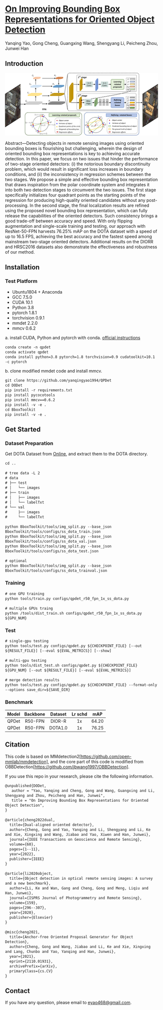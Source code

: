 # [On Improving Bounding Box Representations for Oriented Object Detection](https://arxiv.org/)

Yanqing Yao, Gong Cheng, Guangxing Wang, Shengyang Li, Peicheng Zhou, Junwei Han

## Introduction

![](architecture.jpg)

Abstract—Detecting objects in remote sensing images using oriented bounding boxes is flourishing but challenging, wherein the design of oriented bounding box representations is key to achieving accurate detection. In this paper, we focus on two issues that hinder the performance of two-stage oriented detectors: (i) the notorious boundary discontinuity problem, which would result in significant loss increases in boundary conditions, and (ii) the inconsistency in regression schemes between the two stages. We propose a simple and effective bounding box representation that draws inspiration from the polar coordinate system and integrates it into both two detection stages to circumvent the two issues. The first stage specifically initializes four quadrant points as the starting points of the regression for producing high-quality oriented candidates without any post-processing. In the second stage, the final localization results are refined using the proposed novel bounding box representation, which can fully release the capabilities of the oriented detectors. Such consistency brings a good trade-off between accuracy and speed. With only flipping augmentation and single-scale training and testing, our approach with ResNet-50-FPN harvests 76.25% mAP on the DOTA dataset with a speed of up to 16.5 FPS, achieving the best accuracy and the fastest speed among mainstream two-stage oriented detectors. Additional results on the DIORR and HRSC2016 datasets also demonstrate the effectiveness and robustness of our method.

## Installation

### Test Platform
- Ubuntu1804 + Anaconda
- GCC 7.5.0
- CUDA 10.1
- Python 3.8
- pytorch 1.8.1
- torchvision 0.9.1
- mmdet 2.2.0
- mmcv  0.6.2

a. install CUDA, Python and pytorch with conda. [official instructions](https://pytorch.org/)

``` shell
conda create -n qpdet
conda activate qpdet
conda install python=3.8 pytorch=1.8 torchvision=0.9 cudatoolkit=10.1 -c pytorch
```

b. clone modified mmdet code and install mmcv.

``` shell
git clone https://github.com/yanqingyao1994/QPDet
cd DODet
pip install -r requirements.txt
pip install pycocotools
pip install mmcv==0.6.2
pip install -v -e .
cd BboxToolkit
pip install -v -e .
```

## Get Started

### Dataset Preparation

Get DOTA Dataset from [Online](https://captain-whu.github.io/DOTA/dataset.html), and extract them to the DOTA directory.

``` shell
cd ..

# tree data -L 2
# data
# ├── test
# │   └── images
# ├── train
# │   ├── images
# │   └── labelTxt
# └── val
#     ├── images
#     └── labelTxt

python BboxToolkit/tools/img_split.py --base_json BboxToolkit/tools/configs/ss_dota_train.json
python BboxToolkit/tools/img_split.py --base_json BboxToolkit/tools/configs/ss_dota_val.json
python BboxToolkit/tools/img_split.py --base_json BboxToolkit/tools/configs/ss_dota_test.json

# optional
python BboxToolkit/tools/img_split.py --base_json BboxToolkit/tools/configs/ss_dota_trainval.json
```

### Training

``` shell
# one GPU training
python tools/train.py configs/qpdet_r50_fpn_1x_ss_dota.py

# multiple GPUs traing
python /tools/dist_train.sh configs/qpdet_r50_fpn_1x_ss_dota.py ${GPU_NUM}
```

### Test

``` shell
# single-gpu testing
python tools/test.py configs/qpdet.py ${CHECKPOINT_FILE} [--out ${RESULT_FILE}] [--eval ${EVAL_METRICS}] [--show]

# multi-gpu testing
python tools/dist_test.sh configs/qpdet.py ${CHECKPOINT_FILE} ${GPU_NUM} [--out ${RESULT_FILE}] [--eval ${EVAL_METRICS}]

# merge detection results
python tools/test.py configs/qpdet.py ${CHECKPOINT_FILE} --format-only --options save_dir=${SAVE_DIR}
```

### Benchmark

| Model | Backbone | Dataset | Lr schd |  mAP |
|:-:|:-:|:-:|:-:|:-:|
| QPDet | R50-FPN | DIOR-R |1x  | 64.20 |
| QPDet | R50-FPN | DOTA1.0 | 1x  | 76.25 |

## Citation
This code is based on MMdetection2[https://github.com/open-mmlab/mmdetection], and the core part of this code is modified from OBBDetection[https://github.com/jbwang1997/OBBDetection].

If you use this repo in your research, please cite the following information.

```
@unpublished{DODet,
   author = "Yao, Yanqing and Cheng, Gong and Wang, Guangxing and Li, Shengyang and Zhou, Peicheng and Han, Junwei",
   title = "On Improving Bounding Box Representations for Oriented Object Detection",
}

@article{cheng2022dual,
  title={Dual-aligned oriented detector},
  author={Cheng, Gong and Yao, Yanqing and Li, Shengyang and Li, Ke and Xie, Xingxing and Wang, Jiabao and Yao, Xiwen and Han, Junwei},
  journal={IEEE Transactions on Geoscience and Remote Sensing},
  volume={60},
  pages={1--11},
  year={2022},
  publisher={IEEE}
}

@article{li2020object,
  title={Object detection in optical remote sensing images: A survey and a new benchmark},
  author={Li, Ke and Wan, Gang and Cheng, Gong and Meng, Liqiu and Han, Junwei},
  journal={ISPRS Journal of Photogrammetry and Remote Sensing},
  volume={159},
  pages={296--307},
  year={2020},
  publisher={Elsevier}
}

@misc{cheng2021,
  title={Anchor-free Oriented Proposal Generator for Object Detection}, 
  author={Cheng, Gong and Wang, Jiabao and Li, Ke and Xie, Xingxing and Lang, Chunbo and Yao, Yanqing and Han, Junwei},
  year={2021},
  eprint={2110.01931},
  archivePrefix={arXiv},
  primaryClass={cs.CV}
}
```

## Contact

If you have any question, please email to eyao468@gmail.com.
